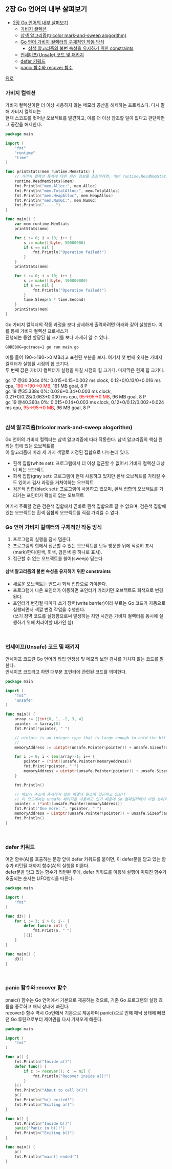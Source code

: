 ## 2장 Go 언어의 내부 살펴보기

- [2장 Go 언어의 내부 살펴보기](#2장-go-언어의-내부-살펴보기)
	- [가비지 컬렉션](#가비지-컬렉션)
	- [삼색 알고리즘(tricolor mark-and-sweep alogorithm)](#삼색-알고리즘tricolor-mark-and-sweep-alogorithm)
	- [Go 언어 가비지 컬렉터의 구체적인 작동 방식](#go-언어-가비지-컬렉터의-구체적인-작동-방식)
		- [삼색 알고리즘의 불변 속성을 유지하기 위한 constraints](#삼색-알고리즘의-불변-속성을-유지하기-위한-constraints)
	- [언세이프(Unsafe) 코드 및 패키지](#언세이프unsafe-코드-및-패키지)
	- [defer 키워드](#defer-키워드)
	- [panic 함수와 recover 함수](#panic-함수와-recover-함수)

[뒤로](https://github.com/junhaeng90/GolangStudy/tree/main/MasteringGo)
<br>

### 가비지 컬렉션
가비지 컬렉션이란 더 이상 사용하지 않는 메모리 공산을 해제하는 프로세스다. 다시 말해 가비지 컬렉터는 <br>
현재 스코프를 벗어난 오브젝트를 발견하고, 이를 더 이상 참조할 일이 없다고 판단하면 그 공간을 해제한다.
```go
package main

import (
	"fmt"
	"runtime"
	"time"
)

func printStats(mem runtime.MemStats) {
	// 가비지 컬렉션 통계에 대한 최신 정보를 조회하려면, 매번 runtime.ReadMemStats() 함수르 호출해야한다.
	runtime.ReadMemStats(&mem)
	fmt.Println("mem.Alloc:", mem.Alloc)
	fmt.Println("mem.TotalAlloc:", mem.TotalAlloc)
	fmt.Println("mem.HeapAlloc", mem.HeapAlloc)
	fmt.Println("mem.NumGC:", mem.NumGC)
	fmt.Println("-----")
}

func main() {
	var mem runtime.MemStats
	printStats(mem)

	for i := 0; i < 10; i++ {
		s := make([]byte, 50000000)
		if s == nil {
			fmt.Println("Operation failed!")
		}
	}
	printStats(mem)

	for i := 0; i < 10; i++ {
		s := make([]byte, 100000000)
		if s == nil {
			fmt.Println("Operation failed!")
		}
		time.Sleep(5 * time.Second)
	}
	printStats(mem)
}
```

Go 가비지 컬렉터의 작동 과정을 보다 상세하게 출력하려면 아래와 같이 실행한다. 이를 통해 가비지 컬렉션 프로세스가 <br>
진행되는 동안 할당된 힙 크기를 보다 자세히 알 수 있다.
```
GODEBUG=gctrace=1 go run main.go
```

예를 들어 190->190->0 MB라고 표현된 부분을 보자. 여기서 첫 번째 숫자는 가비지 컬렉터가 실행될 시점의 힙 크기다. <br>
두 번째 값은 가비지 컬렉터가 실행을 마칠 시점의 힙 크기다. 마지막은 현재 힙 크기다. <br>

gc 17 @30.304s 0%: 0.015+0.15+0.002 ms clock, 0.12+0/0.13/0+0.016 ms cpu, <span style="color:red">190->190->0 MB</span>, 191 MB goal, 8 P <br>
gc 18 @35.338s 0%: 0.026+0.34+0.003 ms clock, 0.21+0/0.28/0.063+0.030 ms cpu, <span style="color:red">95->95->0 MB</span>, 96 MB goal, 8 P <br>
gc 19 @40.360s 0%: 0.015+0.14+0.003 ms clock, 0.12+0/0.12/0.002+0.024 ms cpu, <span style="color:red">95->95->0 MB</span>, 96 MB goal, 8 P <br>
<br>

### 삼색 알고리즘(tricolor mark-and-sweep alogorithm)
Go 언어의 가비지 컬렉터는 삼색 알고리즘에 따라 작동한다. 삼색 알고리즘의 핵심 원리는 힙에 있는 오브젝트를 <br>
이 알고리즘에 따라 세 가지 색깔로 지정된 집합으로 나누는데 있다.
* 흰색 집합(white set): 프로그램에서 더 이상 접근할 수 없어서 가비지 컬렉션 대상이 되는 오브젝트
* 회색 집합(gray set): 프로그램이 현재 사용하고 있지만 흰색 오브젝트를 가리킬 수도 있어서 검사 과정을 거쳐야하는 오브젝트
* 검은색 집합(black set): 프로그램이 사용하고 있으며, 흰색 집합의 오브젝트를 가리키는 포인터가 확실히 없는 오브젝트

여기서 주목할 점은 검은색 집합에서 곧바로 흰색 집합으로 갈 수 없으며, 검은색 집합에 있는 오브젝트는 흰색 집합의 오브젝트를 직접 가리킬 수 없다.
<br>

### Go 언어 가비지 컬렉터의 구체적인 작동 방식
1) 프로그램의 실행을 잠시 멈춘다.
2) 프로그램의 힙에서 접근할 수 있는 오브젝트를 모두 방문한 뒤에 적절히 표시(mark)한다(흰색, 회색, 검은색 중 하나로 표시).
3) 접근할 수 없는 오브젝트를 쓸어(sweep) 담는다.

#### 삼색 알고리즘의 불변 속성을 유지하기 위한 constraints
* 새로운 오브젝트는 반드시 회색 집합으로 가야한다.
* 프로그램에 나온 포인터가 이동하면 포인터가 가리키던 오브젝트도 회색으로 변경된다.
* 포인터가 변경될 때마다 쓰기 장벽(write barrier)이라 부르는 Go 코드가 자동으로 실행되면서 색깔 변경 작업을 수행한다. <br>
  (쓰기 장벽 코드를 실행함으로써 발생하는 지연 시간은 가비지 컬렉터를 동시에 실행하기 위해 치러야할 대가인 셈)
<br>

### 언세이프(Unsafe) 코드 및 패키지
언세이프 코드란 Go 언어의 타입 안정성 및 메모리 보안 검사를 거치지 않는 코드를 말한다. <br>
언세이프 코드라고 하면 대부분 포인터에 관련된 코드를 의미한다.

```go
package main

import (
	"fmt"
	"unsafe"
)

func main() {
	array := []int{0, 1, -2, 3, 4}
	pointer := &array[0]
	fmt.Print(*pointer, " ")

	// uintptr is an integer type that is large enough to hold the bit pattern of any pointer.
	//
	memoryAddress := uintptr(unsafe.Pointer(pointer)) + unsafe.Sizeof(array[0])

	for i := 0; i < len(array)-1; i++ {
		pointer = (*int)(unsafe.Pointer(memoryAddress))
		fmt.Print(*pointer, " ")
		memoryAddress = uintptr(unsafe.Pointer(pointer)) + unsafe.Sizeof(array[0])
	}

	fmt.Println()

	// 메모리 주소에 존재하지 않는 배열의 원소에 접근하고 있으나
	// 이 코드에서는 unsafe 패키지를 사용하고 있기 때문에 Go 컴파일러에서 이런 논리적 에러를 찾아 주지 않는다.
	pointer = (*int)(unsafe.Pointer(memoryAddress))
	fmt.Print("One more: ", *pointer, " ")
	memoryAddress = uintptr(unsafe.Pointer(pointer)) + unsafe.Sizeof(array[0])
	fmt.Println()
}
```
<br>

### defer 키워드
어떤 함수(A)를 호출하는 문장 앞에 defer 키워드를 붙이면, 이 defer문을 담고 있는 함수가 리턴될 때까지 함수(A)의 실행을 미룬다. <br>
defer문을 담고 있는 함수가 리턴된 후에, defer 키워드를 이용해 실행이 미뤄진 함수가 호출되는 순서는 LIFO방식을 따른다.

```go
package main

import (
	"fmt"
)

func d3() {
	for i := 3; i > 0; i-- {
		defer func(n int) {
			fmt.Print(n, " ")
		}(i)
	}
}

func main() {
	d3()
}
```
<br>

### panic 함수와 recover 함수
pnaic() 함수는 Go 언어에서 기본으로 제공하는 것으로, 기존 Go 프로그램의 실행 흐름을 종료하고 패닉 상태에 빠진다. <br>
recover() 함수 역시 Go언에서 기본으로 제공하며 panic()으로 인해 패닉 상태에 빠졌던 Go 루틴으로부터 제어권을 다시 가져오게 해준다.

```go
package main

import (
	"fmt"
)

func a() {
	fmt.Println("Inside a()")
	defer func() {
		if c := recover(); c != nil {
			fmt.Println("Recover inside a()!")
		}
	}()
	fmt.Println("About to call b()")
	b()
	fmt.Println("b() exited!")
	fmt.Println("Exiting a()")
}

func b() {
	fmt.Println("Inside b()")
	panic("Panic in b()!")
	fmt.Println("Exiting b()")
}

func main() {
	a()
	fmt.Println("main() ended!")
}